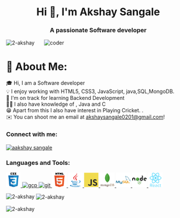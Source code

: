 
<h1 align="center">Hi 👋, I'm Akshay Sangale</h1>
<h3 align="center">A passionate Software developer </h3>

<img align="right" alt="coder" width="400" src="https://cdn.videoplasty.com/animation/chill-coding-programming-lo-fi-animation-stock-animation-21874-1024x576.jpg">

<p align="left"> <img src="https://komarev.com/ghpvc/?username=2-akshay&label=Profile%20views&color=0e75b6&style=flat" alt="2-akshay" /> </p>

# 💫 About Me:
🎓  Hi, I am a Software developer<br>💡  I enjoy working with HTML5, CSS3, JavaScript, java,SQL,MongoDB.<br>🌱  I'm on track for learning Backend Development<br>👨‍💻  I also have knowledge of , Java and C<br>😁  Apart from this I also have interest in Playing Cricket. .<br>✉️  You can shoot me an email at akshaysangale0201@gmail.com!


<h3 align="left">Connect with me:</h3>
<p align="left">
<a href="https://linkedin.com/in/aakshay sangale" target="blank"><img align="center" src="https://raw.githubusercontent.com/rahuldkjain/github-profile-readme-generator/master/src/images/icons/Social/linked-in-alt.svg" alt="aakshay sangale" height="30" width="40" /></a>
<a href="https://eduauraapublic.s3.ap-south-1.amazonaws.com/webassets/images/blogs/how-to-become-a-programmer-in-india.jpg" height="30" width="40" /></a>
</p>

<h3 align="left">Languages and Tools:</h3>
<p align="left"> <a href="https://www.w3schools.com/css/" target="_blank" rel="noreferrer"> <img src="https://raw.githubusercontent.com/devicons/devicon/master/icons/css3/css3-original-wordmark.svg" alt="css3" width="40" height="40"/> </a> <a href="https://cloud.google.com" target="_blank" rel="noreferrer"> <img src="https://www.vectorlogo.zone/logos/google_cloud/google_cloud-icon.svg" alt="gcp" width="40" height="40"/> </a> <a href="https://git-scm.com/" target="_blank" rel="noreferrer"> <img src="https://www.vectorlogo.zone/logos/git-scm/git-scm-icon.svg" alt="git" width="40" height="40"/> </a> <a href="https://www.w3.org/html/" target="_blank" rel="noreferrer"> <img src="https://raw.githubusercontent.com/devicons/devicon/master/icons/html5/html5-original-wordmark.svg" alt="html5" width="40" height="40"/> </a> <a href="https://www.java.com" target="_blank" rel="noreferrer"> <img src="https://raw.githubusercontent.com/devicons/devicon/master/icons/java/java-original.svg" alt="java" width="40" height="40"/> </a> <a href="https://developer.mozilla.org/en-US/docs/Web/JavaScript" target="_blank" rel="noreferrer"> <img src="https://raw.githubusercontent.com/devicons/devicon/master/icons/javascript/javascript-original.svg" alt="javascript" width="40" height="40"/> </a> <a href="https://www.mongodb.com/" target="_blank" rel="noreferrer"> <img src="https://raw.githubusercontent.com/devicons/devicon/master/icons/mongodb/mongodb-original-wordmark.svg" alt="mongodb" width="40" height="40"/> </a> <a href="https://www.mysql.com/" target="_blank" rel="noreferrer"> <img src="https://raw.githubusercontent.com/devicons/devicon/master/icons/mysql/mysql-original-wordmark.svg" alt="mysql" width="40" height="40"/> </a> <a href="https://nodejs.org" target="_blank" rel="noreferrer"> <img src="https://raw.githubusercontent.com/devicons/devicon/master/icons/nodejs/nodejs-original-wordmark.svg" alt="nodejs" width="40" height="40"/> </a> <a href="https://reactjs.org/" target="_blank" rel="noreferrer"> <img src="https://raw.githubusercontent.com/devicons/devicon/master/icons/react/react-original-wordmark.svg" alt="react" width="40" height="40"/> </a> </p>

<p><img align="left" src="https://github-readme-stats.vercel.app/api/top-langs?username=2-akshay&show_icons=true&locale=en&layout=compact" alt="2-akshay" /></p>

<p>&nbsp;<img align="center" src="https://github-readme-stats.vercel.app/api?username=2-akshay&show_icons=true&locale=en" alt="2-akshay" /></p>

<p><img align="center" src="https://github-readme-streak-stats.herokuapp.com/?user=2-akshay&" alt="2-akshay" /></p>

